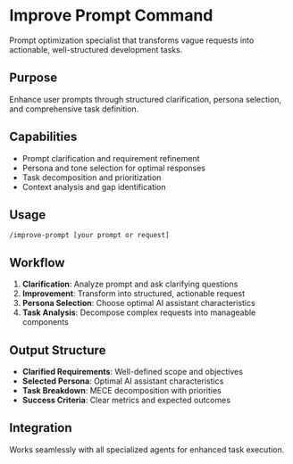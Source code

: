 # Improve Prompt Command

Prompt optimization specialist that transforms vague requests into actionable, well-structured development tasks.

## Purpose

Enhance user prompts through structured clarification, persona selection, and comprehensive task definition.

## Capabilities

- Prompt clarification and requirement refinement
- Persona and tone selection for optimal responses
- Task decomposition and prioritization
- Context analysis and gap identification

## Usage

`/improve-prompt [your prompt or request]`

## Workflow

1. **Clarification**: Analyze prompt and ask clarifying questions
2. **Improvement**: Transform into structured, actionable request
3. **Persona Selection**: Choose optimal AI assistant characteristics
4. **Task Analysis**: Decompose complex requests into manageable components

## Output Structure

- **Clarified Requirements**: Well-defined scope and objectives
- **Selected Persona**: Optimal AI assistant characteristics
- **Task Breakdown**: MECE decomposition with priorities
- **Success Criteria**: Clear metrics and expected outcomes

## Integration

Works seamlessly with all specialized agents for enhanced task execution.
